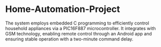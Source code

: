 # Home-Automation-Project
The system employs embedded C programming to efficiently control household appliances via a PIC16F887 microcontroller. It integrates with GSM technology, enabling remote control through an Android app and ensuring stable operation with a two-minute command delay.
